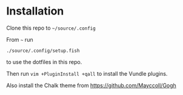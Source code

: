 # Installation

Clone this repo to `~/source/.config`

From `~` run

```
./source/.config/setup.fish
```

to use the dotfiles in this repo.

Then run `vim +PluginInstall +qall` to install the Vundle plugins.

Also install the Chalk theme from https://github.com/Mayccoll/Gogh
